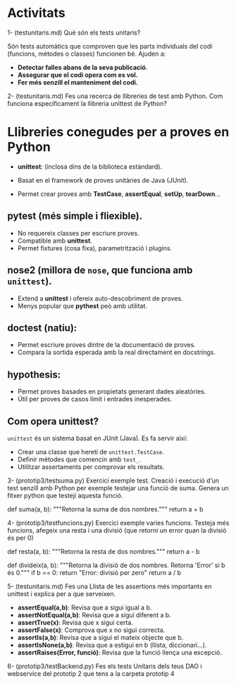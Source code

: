 # Activitats
1- (testunitaris.md) Què són els tests unitaris?

Són tests automàtics que comproven que les parts individuals del codi (funcions, mètodes o classes) funcionen bé. Ajuden a: 
- **Detectar falles abans de la seva publicació**. 
- **Assegurar que el codi opera com es vol.**
- **Fer més senzill el manteniment del codi.** 

2- (testunitaris.md) Fes una recerca de llibreries de test amb Python. Com funciona específicament la llibreria unittest de Python?

# Llibreries conegudes per a proves en Python

- **unittest**: (inclosa dins de la biblioteca estàndard).  

- Basat en el framework de proves unitàries de Java (JUnit).
- Permet crear proves amb **TestCase**, **assertEqual**, **setUp**, **tearDown**...

## **pytest** (més simple i fliexible).  

- No requereix classes per escriure proves.
- Compatible amb **unittest**.
- Permet fixtures (cosa fixa), parametrització i plugins.

## **nose2** (millora de `nose`, que funciona amb `unittest`).  

- Extend a **unittest** i ofereix auto-descobriment de proves.
- Menys popular que **pythest** peò amb utilitat.

## **doctest** (natiu): 
- Permet escriure proves dintre de la documentació de proves.
- Compara la sortida esperada amb la real directament en docstrings.

## **hypothesis**:
- Permet proves basades en propietats generant dades aleatòries.
- Útil per proves de casos límit i entrades inesperades.

## Com opera unittest?

`unittest` és un sistema basat en JUnit (Java). Es fa servir així:

- Crear una classe que hereti de `unittest.TestCase`.  
- Definir mètodes que comencin amb `test_`.  
- Utilitzar assertaments per comprovar els resultats.


3-  (prototip3/testsuma.py) Exercici exemple test.
Creació i execució d’un test senzill  amb Python per exemple testejar una funció de suma. Genera un fitxer python que testeji aquesta funció.

def suma(a, b):
    """Retorna la suma de dos nombres."""
    return a + b

4- (prototip3/testfuncions.py) Exercici exemple varies  funcions.
Testeja més funcions, afegeix una resta i una divisió (que retorni un error quan la divisió és per 0)  

def resta(a, b):
    """Retorna la resta de dos nombres."""
    return a - b

def divideix(a, b):
    """Retorna la divisió de dos nombres. Retorna 'Error' si b és 0."""
    if b == 0:
        return "Error: divisió per zero"
    return a / b

5-  (testunitaris.md) Fes una Llista de les assertions més importants en unittest i explica per a que  serveixen.

- **assertEqual(a,b)**: Revisa que a sigui igual a b.
- **assertNotEqual(a,b)**: Revisa que a sigui diferent a b.
- **assertTrue(x)**: Revisa que x sigui certa.
- **assertFalse(x)**: Comprova que x no sigui correcta.
- **assertIs(a,b)**: Revisa que a sigui el mateix objecte que b.
- **assertIsNone(a,b)**: Revisa que a estigui en b (llista, diccionari...).
- **assertRaises(Error, funció)**: Revisa que la funció llença una excepció.

6-  (prototip3/testBackend.py)  Fes els tests Unitaris dels teus DAO i webservice del prototip 2 que tens a la carpeta prototip 4